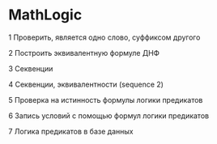MathLogic
=========
1 Проверить, является одно слово, суффиксом другого

2 Построить эквивалентную формуле ДНФ

3 Секвенции

4 Секвенции, эквивалентности (sequence 2)

5 Проверка на истинность формулы логики предикатов

6 Запись условий с помощью формул логики предикатов

7 Логика предикатов в базе данных
